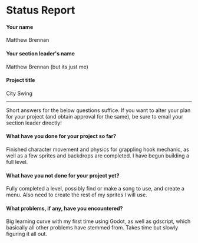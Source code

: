 # Status Report

#### Your name

Matthew Brennan

#### Your section leader's name

Matthew Brennan (but its just me)

#### Project title

City Swing

***

Short answers for the below questions suffice. If you want to alter your plan for your project (and obtain approval for the same), be sure to email your section leader directly!

#### What have you done for your project so far?

Finished character movement and physics for grappling hook mechanic, as well as a few sprites and backdrops are completed. I have begun building a full level.

#### What have you not done for your project yet?

Fully completed a level, possibly find or make a song to use, and create a menu. Also need to create the rest of my sprites I will use.

#### What problems, if any, have you encountered?

Big learning curve with my first time using Godot, as well as gdscript, which basically all other problems have stemmed from. Takes time but slowly figuring it all out.
